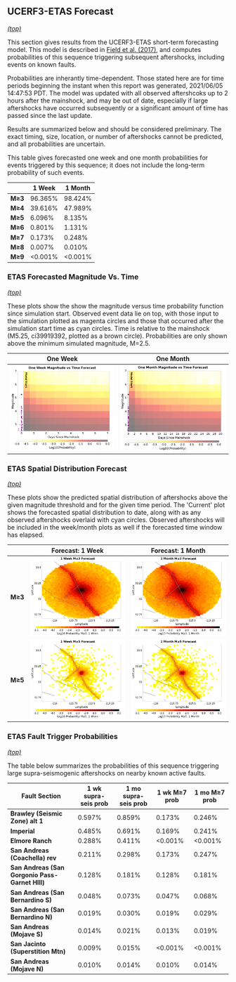 ## UCERF3-ETAS Forecast
*[(top)](#table-of-contents)*

This section gives results from the UCERF3-ETAS short-term forecasting model. This model is described in [Field et al. (2017)](http://bssa.geoscienceworld.org/lookup/doi/10.1785/0120160173), and computes probabilities of this sequence triggering subsequent aftershocks, including events on known faults.

Probabilities are inherantly time-dependent. Those stated here are for time periods beginning the instant when this report was generated, 2021/06/05 14:47:53 PDT. The model was updated with all observed aftershcoks up to 2 hours after the mainshock, and may be out of date, especially if large aftershocks have occurred subsequently or a significant amount of time has passed since the last update.

Results are summarized below and should be considered preliminary. The exact timing, size, location, or number of aftershocks cannot be predicted, and all probabilities are uncertain.


This table gives forecasted one week and one month probabilities for events triggered by this sequence; it does not include the long-term probability of such events.

|  | 1 Week | 1 Month |
|-----|-----|-----|
| **M&ge;3** | 96.365% | 98.424% |
| **M&ge;4** | 39.616% | 47.989% |
| **M&ge;5** | 6.096% | 8.135% |
| **M&ge;6** | 0.801% | 1.131% |
| **M&ge;7** | 0.173% | 0.248% |
| **M&ge;8** | 0.007% | 0.010% |
| **M&ge;9** | <0.001% | <0.001% |

### ETAS Forecasted Magnitude Vs. Time
*[(top)](#table-of-contents)*

These plots show the show the magnitude versus time probability function since simulation start. Observed event data lie on top, with those input to the simulation plotted as magenta circles and those that occurred after the simulation start time as cyan circles. Time is relative to the mainshock (M5.25, ci39919392, plotted as a brown circle). Probabilities are only shown above the minimum simulated magnitude, M=2.5.

| One Week | One Month |
|-----|-----|
| ![Mag-time plot](resources/mag_time_week.png) | ![Mag-time plot](resources/mag_time_month.png) |

### ETAS Spatial Distribution Forecast
*[(top)](#table-of-contents)*

These plots show the predicted spatial distribution of aftershocks above the given magnitude threshold and for the given time period. The 'Current' plot shows the forecasted spatial distribution to date, along with as any observed aftershocks overlaid with cyan circles. Observed aftershocks will be included in the week/month plots as well if the forecasted time window has elapsed.

|  | Forecast: 1 Week | Forecast: 1 Month |
|-----|-----|-----|
| **M&ge;3** | ![Map](resources/comcat_compare_prob_1wk_m3.png) | ![Map](resources/comcat_compare_prob_1mo_m3.png) |
| **M&ge;5** | ![Map](resources/comcat_compare_prob_1wk_m5.png) | ![Map](resources/comcat_compare_prob_1mo_m5.png) |

### ETAS Fault Trigger Probabilities
*[(top)](#table-of-contents)*

The table below summarizes the probabilities of this sequence triggering large supra-seismogenic aftershocks on nearby known active faults.

| Fault Section | 1 wk supra-seis prob | 1 mo supra-seis prob | 1 wk M&ge;7 prob | 1 mo M&ge;7 prob |
|-----|-----|-----|-----|-----|
| **Brawley (Seismic Zone) alt 1** | 0.597% | 0.859% | 0.173% | 0.246% |
| **Imperial** | 0.485% | 0.691% | 0.169% | 0.241% |
| **Elmore Ranch** | 0.288% | 0.411% | <0.001% | <0.001% |
| **San Andreas (Coachella) rev** | 0.211% | 0.298% | 0.173% | 0.247% |
| **San Andreas (San Gorgonio Pass-Garnet HIll)** | 0.128% | 0.181% | 0.128% | 0.181% |
| **San Andreas (San Bernardino S)** | 0.048% | 0.073% | 0.047% | 0.068% |
| **San Andreas (San Bernardino N)** | 0.019% | 0.030% | 0.019% | 0.029% |
| **San Andreas (Mojave S)** | 0.014% | 0.021% | 0.013% | 0.019% |
| **San Jacinto (Superstition Mtn)** | 0.009% | 0.015% | <0.001% | <0.001% |
| **San Andreas (Mojave N)** | 0.010% | 0.014% | 0.010% | 0.014% |
